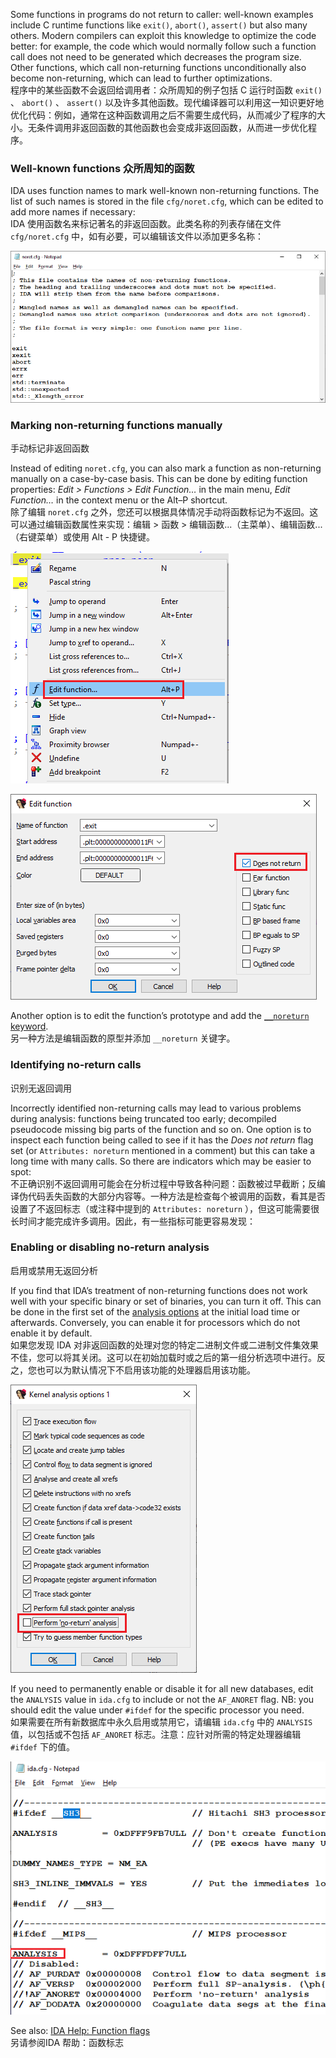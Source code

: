 Some functions in programs do not return to caller: well-known examples include C runtime functions like `exit()`, `abort()`, `assert()` but also many others. Modern compilers can exploit this knowledge to optimize the code better: for example, the code which would normally follow such a function call does not need to be generated which decreases the program size. Other functions, which call non-returning functions unconditionally also become non-returning, which can lead to further optimizations.  
程序中的某些函数不会返回给调用者：众所周知的例子包括 C 运行时函数 `exit()` 、 `abort()` 、 `assert()` 以及许多其他函数。现代编译器可以利用这一知识更好地优化代码：例如，通常在这种函数调用之后不需要生成代码，从而减少了程序的大小。无条件调用非返回函数的其他函数也会变成非返回函数，从而进一步优化程序。

### Well-known functions 众所周知的函数

IDA uses function names to mark well-known non-returning functions. The list of such names is stored in the file `cfg/noret.cfg`, which can be edited to add more names if necessary:  
IDA 使用函数名来标记著名的非返回函数。此类名称的列表存储在文件 `cfg/noret.cfg` 中，如有必要，可以编辑该文件以添加更多名称：

![](assets/2023/02/noret1.png)

### Marking non-returning functions manually  
手动标记非返回函数

Instead of editing `noret.cfg`, you can also mark a function as non-returning manually on a case-by-case basis. This can be done by editing function properties: _Edit > Functions > Edit Function…_ in the main menu, _Edit Function…_ in the context menu or the Alt–P shortcut.  
除了编辑 `noret.cfg` 之外，您还可以根据具体情况手动将函数标记为不返回。这可以通过编辑函数属性来实现：编辑 > 函数 > 编辑函数...（主菜单）、编辑函数...（右键菜单）或使用 Alt - P 快捷键。

![](assets/2023/02/noret2.png)

![](assets/2023/02/noret3.png)

Another option is to edit the function’s prototype and add the [`__noreturn` keyword](https://hex-rays.com/blog/igors-tip-of-the-week-52-special-attributes/).  
另一种方法是编辑函数的原型并添加 `__noreturn` 关键字。

### Identifying no-return calls  
识别无返回调用

Incorrectly identified non-returning calls may lead to various problems during analysis: functions being truncated too early; decompiled pseudocode missing big parts of the function and so on. One option is to inspect each function being called to see if it has the _Does not return_ flag set (or `Attributes: noreturn` mentioned in a comment) but this can take a long time with many calls. So there are indicators which may be easier to spot:  
不正确识别不返回调用可能会在分析过程中导致各种问题：函数被过早截断；反编译伪代码丢失函数的大部分内容等。一种方法是检查每个被调用的函数，看其是否设置了不返回标志（或注释中提到的 `Attributes: noreturn` ），但这可能需要很长时间才能完成许多调用。因此，有一些指标可能更容易发现：

### Enabling or disabling no-return analysis  
启用或禁用无返回分析

If you find that IDA’s treatment of non-returning functions does not work well with your specific binary or set of binaries, you can turn it off. This can be done in the first set of the [analysis options](https://hex-rays.com/blog/igors-tip-of-the-week-98-analysis-options/) at the initial load time or afterwards. Conversely, you can enable it for processors which do not enable it by default.  
如果您发现 IDA 对非返回函数的处理对您的特定二进制文件或二进制文件集效果不佳，您可以将其关闭。这可以在初始加载时或之后的第一组分析选项中进行。反之，您也可以为默认情况下不启用该功能的处理器启用该功能。

![](assets/2023/02/noret6.png)

If you need to permanently enable or disable it for all new databases, edit the `ANALYSIS` value in `ida.cfg` to include or not the `AF_ANORET` flag. NB: you should edit the value under `#ifdef` for the specific processor you need.  
如果需要在所有新数据库中永久启用或禁用它，请编辑 `ida.cfg` 中的 `ANALYSIS` 值，以包括或不包括 `AF_ANORET` 标志。注意：应针对所需的特定处理器编辑 `#ifdef` 下的值。

![](assets/2023/02/noret7.png)

See also: [IDA Help: Function flags](https://www.hex-rays.com/products/ida/support/idadoc/1729.shtml)  
另请参阅IDA 帮助：函数标志